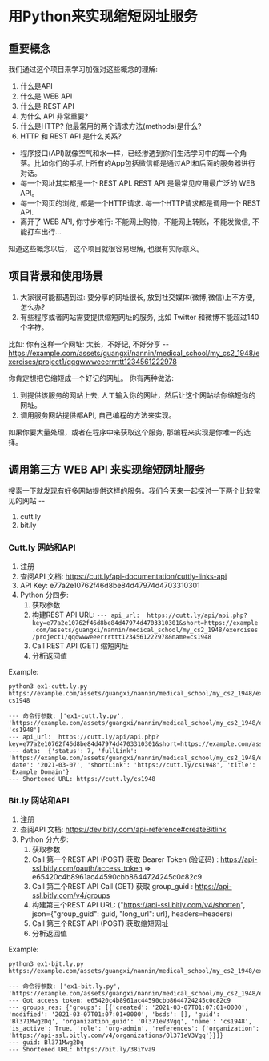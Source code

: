 # 用Python来实现缩短网址服务

## 重要概念

我们通过这个项目来学习加强对这些概念的理解:

1. 什么是API
2. 什么是 WEB API
3. 什么是 REST API
4. 为什么 API 非常重要? 
5. 什么是HTTP? 他最常用的两个请求方法(methods)是什么? 
6. HTTP 和 REST API 是什么关系? 
   
* 程序接口(API)就像空气和水一样，已经渗透到你们生活学习中的每一个角落。比如你们的手机上所有的App包括微信都是通过API和后面的服务器进行对话。
* 每一个网址其实都是一个 REST API. REST API 是最常见应用最广泛的 WEB API。 
* 每一个网页的浏览, 都是一个HTTP请求. 每一个HTTP请求都是调用一个 REST API. 
* 离开了 WEB API, 你寸步难行: 不能网上购物，不能网上转账，不能发微信, 不能打车出行...

知道这些概念以后， 这个项目就很容易理解, 也很有实际意义。


## 项目背景和使用场景
1. 大家很可能都遇到过: 要分享的网址很长, 放到社交媒体(微博,微信)上不方便, 怎么办? 
2. 有些程序或者网站需要提供缩短网址的服务, 比如 Twitter 和微博不能超过140个字符。 

比如: 你有这样一个网址: 太长，不好记, 不好分享 --
https://example.com/assets/guangxi/nannin/medical_school/my_cs2_1948/exercises/project1/qqqwwweeerrrttt1234561222978

你肯定想把它缩短成一个好记的网址。
你有两种做法:
1. 到提供该服务的网站上去, 人工输入你的网址，然后让这个网站给你缩短你的网址。 
2. 调用服务网站提供都API, 自己编程的方法来实现。 
   
如果你要大量处理，或者在程序中来获取这个服务, 那编程来实现是你唯一的选择。 


## 调用第三方 WEB API 来实现缩短网址服务

搜索一下就发现有好多网站提供这样的服务。我们今天来一起探讨一下两个比较常见的网站 --
1. cutt.ly
2. bit.ly

### Cutt.ly 网站和API

1. 注册
2. 查阅API 文档: https://cutt.ly/api-documentation/cuttly-links-api
3. API Key: e77a2e10762f46d8be84d47974d4703310301
4. Python 分四步:
   1. 获取参数
   2. 构建REST API URL: `--- api_url:  https://cutt.ly/api/api.php?key=e77a2e10762f46d8be84d47974d4703310301&short=https://example.com/assets/guangxi/nannin/medical_school/my_cs2_1948/exercises/project1/qqqwwweeerrrttt1234561222978&name=cs1948`
   3. Call REST API (GET) 缩短网址
   4. 分析返回值
   
Example:
```
python3 ex1-cutt.ly.py https://example.com/assets/guangxi/nannin/medical_school/my_cs2_1948/exercises/project1/qqqwwweeerrrttt1234561222978 cs1948

--- 命令行参数: ['ex1-cutt.ly.py', 'https://example.com/assets/guangxi/nannin/medical_school/my_cs2_1948/exercises/project1/qqqwwweeerrrttt1234561222978', 'cs1948']
--- api_url:  https://cutt.ly/api/api.php?key=e77a2e10762f46d8be84d47974d4703310301&short=https://example.com/assets/guangxi/nannin/medical_school/my_cs2_1948/exercises/project1/qqqwwweeerrrttt1234561222978&name=cs1948
--- data:  {'status': 7, 'fullLink': 'https://example.com/assets/guangxi/nannin/medical_school/my_cs2_1948/exercises/project1/qqqwwweeerrrttt1234561222978', 'date': '2021-03-07', 'shortLink': 'https://cutt.ly/cs1948', 'title': 'Example Domain'}
--- Shortened URL: https://cutt.ly/cs1948
```

### Bit.ly 网站和API

1. 注册
2. 查阅API 文档: https://dev.bitly.com/api-reference#createBitlink
5. Python 分六步:
   1. 获取参数
   2. Call 第一个REST API (POST) 获取 Bearer Token (验证码) : https://api-ssl.bitly.com/oauth/access_token => e65420c4b8961ac44590cbb8644724245c0c82c9
   3. Call 第二个REST API Call (GET) 获取 group_guid : https://api-ssl.bitly.com/v4/groups
   4. 构建第三个REST API URL: ("https://api-ssl.bitly.com/v4/shorten", json={"group_guid": guid, "long_url": url}, headers=headers)
   5. Call 第三个REST API (POST) 获取缩短网址 
   6. 分析返回值

Example:
```
python3 ex1-bit.ly.py  https://example.com/assets/guangxi/nannin/medical_school/my_cs2_1948/exercises/project1/qqqwwweeerrrttt1234561222978

--- 命令行参数: ['ex1-bit.ly.py', 'https://example.com/assets/guangxi/nannin/medical_school/my_cs2_1948/exercises/project1/qqqwwweeerrrttt1234561222978']
--- Got access token: e65420c4b8961ac44590cbb8644724245c0c82c9
--- groups_res: {'groups': [{'created': '2021-03-07T01:07:01+0000', 'modified': '2021-03-07T01:07:01+0000', 'bsds': [], 'guid': 'Bl371Mwg2Dq', 'organization_guid': 'Ol371eV3Vgq', 'name': 'cs1948', 'is_active': True, 'role': 'org-admin', 'references': {'organization': 'https://api-ssl.bitly.com/v4/organizations/Ol371eV3Vgq'}}]}
--- guid: Bl371Mwg2Dq
--- Shortened URL: https://bit.ly/38iYva9
```
